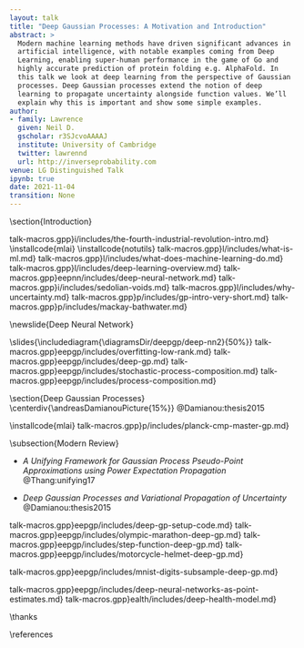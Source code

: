 ```yaml
---
layout: talk
title: "Deep Gaussian Processes: A Motivation and Introduction"
abstract: >
  Modern machine learning methods have driven significant advances in
  artificial intelligence, with notable examples coming from Deep
  Learning, enabling super-human performance in the game of Go and
  highly accurate prediction of protein folding e.g. AlphaFold. In
  this talk we look at deep learning from the perspective of Gaussian
  processes. Deep Gaussian processes extend the notion of deep
  learning to propagate uncertainty alongside function values. We’ll
  explain why this is important and show some simple examples.
author:
- family: Lawrence
  given: Neil D.
  gscholar: r3SJcvoAAAAJ
  institute: University of Cambridge
  twitter: lawrennd
  url: http://inverseprobability.com
venue: LG Distinguished Talk
ipynb: true
date: 2021-11-04
transition: None
---
```



<!--https://twitter.com/demishassabis/status/1453794436056502274?s=20 -->


\section{Introduction}

talk-macros.gpp}i/includes/the-fourth-industrial-revolution-intro.md}
\installcode{mlai}
\installcode{notutils}
talk-macros.gpp}l/includes/what-is-ml.md}
talk-macros.gpp}l/includes/what-does-machine-learning-do.md}
talk-macros.gpp}l/includes/deep-learning-overview.md}
talk-macros.gpp}eepnn/includes/deep-neural-network.md}
talk-macros.gpp}i/includes/sedolian-voids.md}
talk-macros.gpp}l/includes/why-uncertainty.md}
talk-macros.gpp}p/includes/gp-intro-very-short.md}
talk-macros.gpp}p/includes/mackay-bathwater.md}

\newslide{Deep Neural Network}

\slides{\includediagram{\diagramsDir/deepgp/deep-nn2}{50%}}
talk-macros.gpp}eepgp/includes/overfitting-low-rank.md}
talk-macros.gpp}eepgp/includes/deep-gp.md}
talk-macros.gpp}eepgp/includes/stochastic-process-composition.md}
talk-macros.gpp}eepgp/includes/process-composition.md}

\section{Deep Gaussian Processes}
\centerdiv{\andreasDamianouPicture{15%}}
  @Damianou:thesis2015

\installcode{mlai}
talk-macros.gpp}p/includes/planck-cmp-master-gp.md}

\subsection{Modern Review}

* *A Unifying Framework for Gaussian Process Pseudo-Point Approximations using Power Expectation Propagation*
  @Thang:unifying17

* *Deep Gaussian Processes and Variational Propagation of Uncertainty*
  @Damianou:thesis2015

talk-macros.gpp}eepgp/includes/deep-gp-setup-code.md}
talk-macros.gpp}eepgp/includes/olympic-marathon-deep-gp.md}
talk-macros.gpp}eepgp/includes/step-function-deep-gp.md}
talk-macros.gpp}eepgp/includes/motorcycle-helmet-deep-gp.md}

talk-macros.gpp}eepgp/includes/mnist-digits-subsample-deep-gp.md}

talk-macros.gpp}eepgp/includes/deep-neural-networks-as-point-estimates.md}
talk-macros.gpp}ealth/includes/deep-health-model.md}

\thanks

\references

